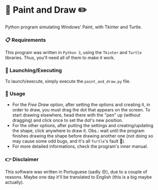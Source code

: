 # :art: Paint and Draw :pencil2:

Python program simulating Windows' Paint, with Tkinter and Turtle.

### :clipboard: Requirements

This program was written in `Python 3`, using the `Tkinter` and `Turtle` libraries. Thus, you'll need all of them to make it work.

### :rocket: Launching/Executing

To launch/execute, simply execute the `paint_and_draw.py` file.

### :triangular_ruler: Usage

- For the *Free Draw* option, after setting the options and creating it, in order to draw, you must drag the dot that appears on the screen. To start drawing elsewhere, head there with the "pen" up (without dragging) and click once to set the dot's new position.
- For the other options, after putting the settings and creating/updating the shape, click anywhere to draw it. Obs.: wait until the program finishes drawing the shape before drawing another one (not doing so may cause some odd bugs, and it's all `Turtle`'s fault :turtle:).
- For more detailed informations, check the program's inner manual.

### :point_right: Disclaimer

This software was written in Portuguese (sadly :disappointed:), due to a couple of reasons. Maybe one day it'll be translated to English (this is a big maybe actually).
